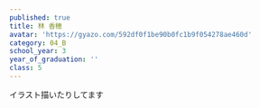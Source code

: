 ```yaml
---
published: true
title: 林 香穂
avatar: 'https://gyazo.com/592df0f1be90b0fc1b9f054278ae460d'
category: 04_B
school_year: 3
year_of_graduation: ''
class: 5
---
```

イラスト描いたりしてます
